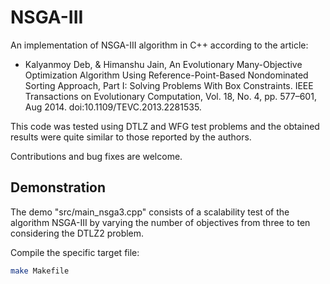 # NSGA-III
An implementation of NSGA-III algorithm in C++ according to the article:

* Kalyanmoy Deb, & Himanshu Jain, An Evolutionary Many-Objective Optimization Algorithm Using Reference-Point-Based Nondominated Sorting Approach, Part I: Solving Problems With Box Constraints. IEEE Transactions on Evolutionary Computation, Vol. 18, No. 4, pp. 577–601, Aug 2014. doi:10.1109/TEVC.2013.2281535.

This code was tested using DTLZ and WFG test problems and the obtained results were quite similar to those reported by the authors.

Contributions and bug fixes are welcome.

## Demonstration
The demo "src/main_nsga3.cpp" consists of a scalability test of the algorithm NSGA-III by varying the number of objectives from three to ten considering the DTLZ2 problem.

Compile the specific target file:
```bash
make Makefile
```
